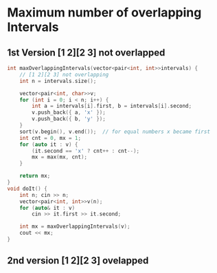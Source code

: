 # Maximum number of overlapping Intervals

## 1st Version [1 2][2 3] not overlapped
```cpp
int maxOverlappingIntervals(vector<pair<int, int>>intervals) {
    // [1 2][2 3] not overlapping
    int n = intervals.size();

    vector<pair<int, char>>v;
    for (int i = 0; i < n; i++) {
        int a = intervals[i].first, b = intervals[i].second;
        v.push_back({ a, 'x' });
        v.push_back({ b, 'y' });
    }
    sort(v.begin(), v.end());  // for equal numbers x became first
    int cnt = 0, mx = 1;
    for (auto it : v) {
        (it.second == 'x' ? cnt++ : cnt--);
        mx = max(mx, cnt);
    }

    return mx;
}
void doIt() {
    int n; cin >> n;
    vector<pair<int, int>>v(n);
    for (auto& it : v)
        cin >> it.first >> it.second;

    int mx = maxOverlappingIntervals(v);
    cout << mx;
}
```

## 2nd version [1 2][2 3] ovelapped
```cpp

```
